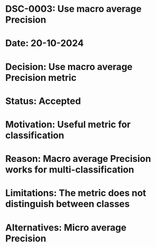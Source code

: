 # DSC-0003: Use macro average Precision
# Date: 20-10-2024
# Decision: Use macro average Precision metric
# Status: Accepted
# Motivation: Useful metric for classification
# Reason: Macro average Precision works for multi-classification
# Limitations: The metric does not distinguish between classes
# Alternatives: Micro average Precision